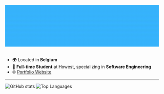 <img src="./assets/introduction.gif" style="margin-bottom:1rem">

- :earth_africa: Located in **Belgium**
- :briefcase: **Full-time Student** at Howest, specializing in **Software Engineering**
- :globe_with_meridians: [Portfolio Website](https://borobbrecht.be)

---

![GitHub stats](https://github-readme-stats.vercel.app/api?username=BT-Creator&show_icons=truet&hide=stars&count_private=true&theme=dark)
![Top Languages](https://github-readme-stats.vercel.app/api/top-langs/?username=BT-Creator&theme=dark&langs_count=6&layout=compact)
